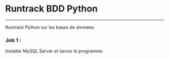 # Runtrack BDD Python
***
Runtrack Python sur les bases de données

### Job 1 :

Installer MySQL Server et lancer le programme
